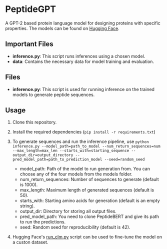 # PeptideGPT

A GPT-2 based protein language model for designing proteins with specific properties. The models can be found on [Hugging Face](https://huggingface.co/collections/aayush14/peptidegpt-66f9f3efec6983f03c0efdb6). 

## Important Files

- **inference.py**: This script runs inferences using a chosen model.
- **data**: Contains the necessary data for model training and evaluation.

## Files

- **inference.py**: This script is used for running inference on the trained models to generate peptide sequences.

## Usage

1. Clone this repository.
2. Install the required dependencies (`pip install -r requirements.txt`)
3. To generate sequences and run the inference pipeline, use `python inference.py --model_path=path_to_model --num_return_sequences=num --max_length=max_len --starts_with=starting_sequence --output_dir=output_directory --pred_model_path=path_to_prediction_model --seed=random_seed`
   
   * model_path: Path of the model to run generation from. You can choose any of the four models from the models folder. 
   * num_return_sequences: Number of sequences to generate (default is 1000).
   * max_length: Maximum length of generated sequences (default is 50).
   * starts_with: Starting amino acids for generation (default is an empty string).
   * output_dir: Directory for storing all output files.
   * pred_model_path: You need to clone PeptideBERT and give its path to run the predictions. 
   * seed: Random seed for reproducibility (default is 42).
4. Hugging Face's [run_clm.py](https://github.com/huggingface/transformers/blob/main/examples/pytorch/language-modeling/run_clm.py) script can be used to fine-tune the model on a custon dataset. 


